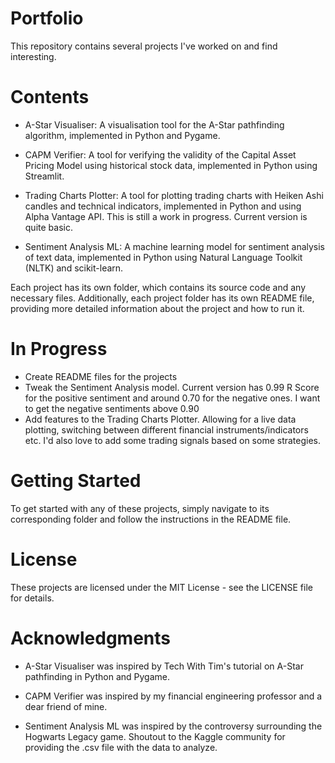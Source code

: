 # Portfolio
This repository contains several projects I've worked on and find interesting.

# Contents
* A-Star Visualiser: A visualisation tool for the A-Star pathfinding algorithm, implemented in Python and Pygame.

* CAPM Verifier: A tool for verifying the validity of the Capital Asset Pricing Model using historical stock data, implemented in Python using Streamlit.

* Trading Charts Plotter: A tool for plotting trading charts with Heiken Ashi candles and technical indicators, implemented in Python and using Alpha Vantage API. This is still a work in progress. Current version is quite basic.

* Sentiment Analysis ML: A machine learning model for sentiment analysis of text data, implemented in Python using Natural Language Toolkit (NLTK) and scikit-learn. 

Each project has its own folder, which contains its source code and any necessary files. Additionally, each project folder has its own README file, providing more detailed information about the project and how to run it.

# In Progress
* Create README files for the projects
* Tweak the Sentiment Analysis model. Current version has 0.99 R Score for the positive sentiment and around 0.70 for the negative ones. I want to get the negative sentiments above 0.90
* Add features to the Trading Charts Plotter. Allowing for a live data plotting, switching between different financial instruments/indicators etc. I'd also love to add some trading signals based on some strategies.

# Getting Started
To get started with any of these projects, simply navigate to its corresponding folder and follow the instructions in the README file.

# License
These projects are licensed under the MIT License - see the LICENSE file for details.

# Acknowledgments
* A-Star Visualiser was inspired by Tech With Tim's tutorial on A-Star pathfinding in Python and Pygame.

* CAPM Verifier was inspired by my financial engineering professor and a dear friend of mine. 

* Sentiment Analysis ML was inspired by the controversy surrounding the Hogwarts Legacy game. Shoutout to the Kaggle community for providing the .csv file with the data to analyze.

